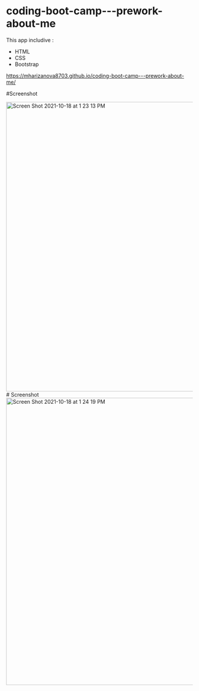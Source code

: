 # coding-boot-camp---prework-about-me
This app includive :
* HTML
* CSS
* Bootstrap


https://mharizanova8703.github.io/coding-boot-camp---prework-about-me/

#Screenshot

<img width="779" alt="Screen Shot 2021-10-18 at 1 23 13 PM" src="https://user-images.githubusercontent.com/85656320/137778705-e019cb75-1be1-449d-86e5-a03d54321c9d.png">
# Screenshot
<img width="773" alt="Screen Shot 2021-10-18 at 1 24 19 PM" src="https://user-images.githubusercontent.com/85656320/137778961-0bec7986-8b69-46c5-8bc2-c739693abbc1.png">
